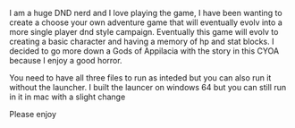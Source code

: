 I am a huge DND nerd and I love playing the game, I have been wanting to create a choose your own adventure game that will eventually evolv into a more single player dnd style campaign. Eventually this game will evolv to creating a basic character and having a memory of hp and stat blocks.
I decided to go more down a Gods of Appilacia with the story in this CYOA because I enjoy a good horror. 

You need to have all three files to run as inteded but you can also run it without the launcher.
I built the launcer on windows 64 but you can still run in it in mac with a slight change


Please enjoy

